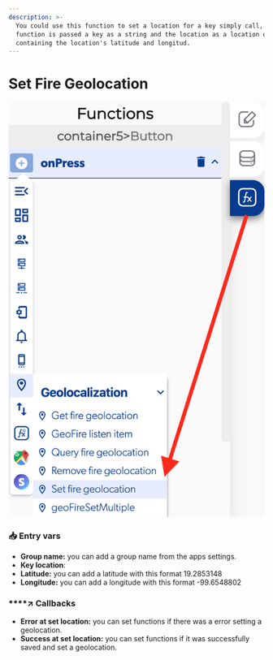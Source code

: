```yaml
---
description: >-
  You could use this function to set a location for a key simply call, this
  function is passed a key as a string and the location as a location object
  containing the location's latitude and longitud.
---
```


# Set Fire Geolocation

![](../../../.gitbook/assets/captura-de-pantalla-2020-02-10-a-la-s-14.08.13.png)

### 📥 Entry vars <a id="entry-vars"></a>

* **Group name:** you can add a group name from the apps settings.
* **Key location**: 
* **Latitude:** you can add a latitude with this format 19.2853148
* **Longitude:** you can add a longitude with this format -99.6548802

### \*\*\*\*↗ **Callbacks**

* **Error at set location:** you can set functions if there was a error setting a geolocation.
* **Success at set location:** you can set functions if it was successfully saved and set a geolocation.

